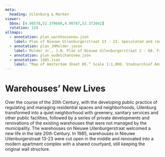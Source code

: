 ```yaml
---
meta:
  heading: Uilenburg & Marken
viewer:
  bbox: [4.90578,52.370609,4.90787,52.372042]
  rotation: 124
allmaps:
  - annotation: plan_warehousenew.json
    label: Plan of Nieuwe Uilenburgerstraat 13 - 23. Speculated and redrawn. Based on a plan of Nieuwe Uilenburgerstraat 15B, posted by Valerius Rentals. 2023.  
  - annotation: plan_JHMulder.jason
    label: Mulder Jr., J.H. Plan of Nieuwe Uilenburgerstraat 2 - 68. From Amsterdam, het mekka van de volkshuisvesting Sociale woningbouw 1909-1942 by Vladimir Stissi. Rotterdam, 010, 2007, pp.270-275.
  - annotation: plan_oudeschansnew.json
  - annotation: 1985.json
    label: “Map of Amsterdam Sheet H5.” Scale 1:1,000. Stadsarchief Amsterdam. Published by the Public Works Department and its legal successors, 1985.
---
```

# Warehouses’ New Lives
Over the course of the 20th Century, with the developing public practice of regulating and managing residential spaces and neighborhoods, Uilenburg transformed into a quiet neighborhood with greenery, sanitary services and other public facilities, followed by a series of private developments and renovations of the existing warehouses that were not managed by the municipality. The warehouses on Nieuwe Uilenburgerstraat welcomed a new life in the late 20th Century. In 1985, warehouses in Nieuwe Uilenburgerstraat 13-23 were cut open in the middle and renovated into a modern apartment complex with a shared courtyard, still keeping the original wall structure.